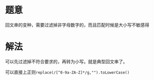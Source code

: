 # 题意
回文串的变种，需要过滤掉非字母数字的，而且匹配时候是大小写不敏感得

# 解法
可以先过滤掉不符合要求的，再转为小写。就是典型回文串了。

可以直接上正则`replace(/[^0-9a-ZA-Z]*/g,"").toLowerCase()`
